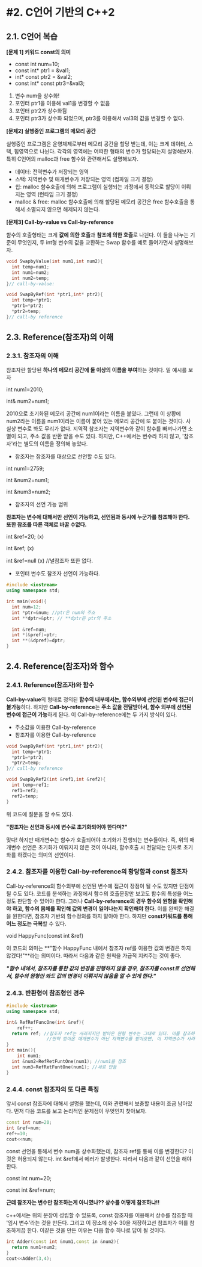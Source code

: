 

# #2. C언어 기반의 C++2



## 2.1. C언어 복습

**[문제 1] 키워드 const의 의미**

- const int num=10;    
- const int* ptr1 = &val1;
- int* const ptr2 = &val2;
- const int* const ptr3=&val3;

1. 변수 num을 상수화!
2. 포인터 ptr1을 이용해 val1을 변경할 수 없음
3. 포인터 ptr2가 상수화됨
4. 포인터 ptr3가 상수화 되었으며, ptr3를 이용해서 val3의 값을 변경할 수 없다.



**[문제2] 실행중인 프로그램의 메모리 공간**

실행중인 프로그램은 운영체제로부터 메모리 공간을 할당 받는데, 이는 크게 데이터, 스택, 힙영역으로 나뉜다. 각각의 영역에는 어떠한 형태의 변수가 할당되는지 설명해보자. 특히 C언어의 malloc과 free 함수와 관련해서도 설명해보자.

- 데이터: 전역변수가 저장되는 영역
- 스택: 지역변수 및 매개변수가 저장되는 영역 (컴파일 크기 결정)
- 힙: malloc 함수호출에 의해 프로그램이 실행되는 과정에서 동적으로 할당이 이뤄지는 영역 (런타임 크기 결정)
- malloc & free: malloc 함수호출에 의해 할당된 메모리 공간은 free 함수호출을 통해서 소멸되지 않으면 해제되지 않는다.



**[문제3] Call-by-value vs Call-by-reference**

함수의 호출형태는 크게 **값에 의한 호출**과 **참조에 의한 호출**로 나뉜다. 이 둘을 나누는 기준이 무엇인지, 두 int형 변수의 값을 교환하는 Swap 함수를 예로 들어가면서 설명해보자.

``` c++
void SwapbyValue(int num1,int num2){
  int temp=num1;
  int num1=num2;
  int num2=temp; 
}// call-by-value:

void SwapByRef(int *ptr1,int* ptr2){
  int temp=*ptr1;
  *ptr1=*ptr2;
  *ptr2=temp;
}// call-by reference
```



## 2.3. Reference(참조자)의 이해

### 2.3.1. 참조자의 이해

참조자란 할당된 **하나의 메모리 공간에 둘 이상의 이름을 부여**하는 것이다. 밑 예시를 보자

int num1=2010;

int& num2=num1;

2010으로 초기화된 메모리 공간에 num1이라는 이름을 붙였다. 그런데 이 상황에 num2라는 이름을 num1이라는 이름이 붙어 있는 메모리 공간에 또 붙이는 것이다. 사실상 변수로 봐도 무리가 없다. 지역적 참조자는 지역변수와 같이 함수를 빠져나가면 소멸이 되고, 주소 값을 반환 받을 수도 있다. 하지만, C++에서는 변수라 하지 않고, '참조자'라는 별도의 이름을 정의해 놓았다. 



- 참조자는 참조자를 대상으로 선언할 수도 있다.

int num1=2759;

int &num2=num1;

int &num3=num2; 



- 참조자의 선언 가능 범위

**참조자는 변수에 대해서만 선언이 가능하고, 선언됨과 동시에 누군가를 참조해야 한다. 또한 참조를 따른 객체로 바꿀 수없다.**

int &ref=20; (x)

int &ref; (x)

int &ref=null (x) //널참조자 또한 없다.



- 포인터 변수도 참조자 선언이 가능하다.

``` c++
#include <iostream>
using namespace std;

int main(void){
  int num=12;
  int *ptr=&num; //ptr은 num의 주소
  int **dptr=&ptr; // **dptr은 ptr의 주소
  
  int &ref=num;
  int *(&pref)=ptr;
  int **(&dpref)=dptr;
}
```



## 2.4. Reference(참조자)와 함수

### 2.4.1.  Reference(참조자)와 함수

**Call-by-value**의 형태로 정의된 **함수의 내부에서는, 함수외부에 선언된 변수에 접근이 불가능**하다. 하지만 **Call-by-reference**는 **주소 값을 전달받아서, 함수 외부에 선언된 변수에 접근이 가능**하게 된다.  이 Call-by-reference에는 두 가지 방식이 있다.

- 주소값을 이용한 Call-by-reference
- 참조자를 이용한 Call-by-reference

``` c++
void SwapByRef(int *ptr1,int* ptr2){
  int temp=*ptr1;
  *ptr1=*ptr2;
  *ptr2=temp;
}// call-by reference

void SwapByRef2(int &ref1,int &ref2){
  int temp=ref1;
  ref1=ref2;
  ref2=temp;
}
```

위 코드에 질문을 할 수도 있다. 

**"참조자는 선언과 동시에 변수로 초기화되어야 한다며?"**

맞다! 하지만 매개변수는 함수가 호출되어야 초기화가 진행되는 변수들이다. 즉, 위의 매개변수 선언은 초기화가 이뤄지지 않은 것이 아니라, 함수호출 시 전달되는 인자로 초기화를 하겠다는 의미의 선언이다.



### 2.4.2. 참조자를 이용한 Call-by-reference의 황당함과 const 참조자

Call-by-reference의 함수외부에 선언된 변수에 접근이 장점이 될 수도 있지만 단점이 될 수도 있다. 코드를 분석하는 과정에서 함수의 호출문장만 보고도 함수의 특성을 어느 정도 판단할 수 있어야 한다. 그러나 **Call-by-reference의 경우 함수의 원형을 확인해야 하고, 함수의 몸체를 확인해 값의 변경이 일어나는지 확인해야 한다.** 이를 완벽한 해결을 원한다면, 참조자 기반의 함수정의를 하지 말아야 한다. 하지만 **const키워드를 통해 어느 정도는 극복**할 수 있다.

void HappyFunc(const int &ref)

이 코드의 의미는 **"함수 HappyFunc 내에서 참조자 ref를 이용한 값의 변경은 하지 않겠다!"**라는 의미이다. 따라서 다음과 같은 원칙을 가급적 지켜주는 것이 좋다.

***"함수 내에서, 참조자를 통한 값의 변경을 진행하지 않을 경우, 참조자를 const로 선언해서, 함수의 원형만 봐도 값의 변경이 이뤄지지 않음을 알 수 있게 한다."***



### 2.4.3. 반환형이 참조형인 경우

```c++
#include <iostream>
using namespace std;

int& RefRefFuncOne(int &ref){
	ref++;
  return ref; //참조자 ref는 사라지지만 받아온 원형 변수는 그대로 있다. 이를 참조하는 int를 반환 
               //만약 받아온 매개변수가 아닌 지역변수를 받아오면, 이 지역변수가 사라지기 때문에 에러
}
int main(){
	int num1;
  int &num2=RefRetFuntOne(num1); //num1을 참조
  int num3=RefRetFuntOne(num1); //새로 만듬
}
```



### 2.4.4. const 참조자의 또 다른 특징

앞서 const 참조자에 대해서 설명을 했는데, 이와 관련해서 보충할 내용이 조금 남아있다. 먼저 다음 코드를 보고 논리적인 문제점이 무엇인지 찾아보자.

``` c++
const int num=20;
int &ref=num;
ref+=10;
cout<<num;
```

const 선언을 통해서 변수 num을 상수화했는데, 참조자 ref를 통해 이를 변경한다? 이것은 허용되지 않는다. int &ref에서 에러가 발생한다. 따라서 다음과 같이 선언을 해야 한다.

const int num=20;

const int &ref=num;

**근데 참조자는 변수만 참조하는게 아니였나?? 상수를 어떻게 참조하냐!!**

c++에서는 위의 문장이 성립할 수 있또록, const 참조자를 이용해서 상수를 참조할 때 '임시 변수'라는 것을 만든다. 그리고 이 장소에 상수 30을 저장하고선 참조자가 이를 참조하게끔 한다. 이같은 것을 만든 이유는 다음 함수 하나로 답이 될 것이다.

``` c++
int Adder(const int &num1,const in &num2){
  return num1+num2;
}
cout<<Adder(3,4);
```



